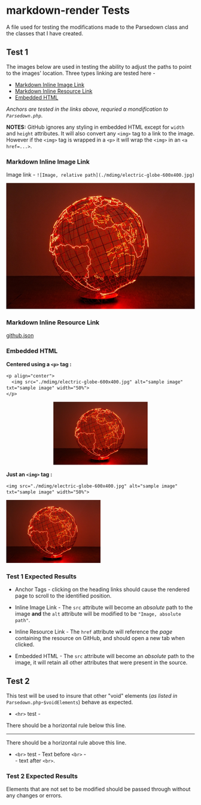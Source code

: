 # markdown-render Tests

A file used for testing the modifications made to the Parsedown class and the classes that I have created.

## Test 1

The images below are used in testing the ability to adjust the paths to point to the images' location. Three types linking are tested here - 

* [Markdown Inline Image Link](#markdown-inline-image-link)
* [Markdown Inline Resource Link](#markdown-inline-resource-link)
* [Embedded HTML](#embedded-html)

*Anchors are tested in the links above, requried a mondification to `Parsedown.php`*.

**NOTES:** GitHub ignores any styling in embedded HTML except for `width` and `height` attributes. It will also convert any `<img>` tag to a link to the image. However if the `<img>` tag is wrapped in a `<p>` it will wrap the `<img>` in an `<a href=...>`.

### Markdown Inline Image Link

Image link - `![Image, relative path](./mdimg/electric-globe-600x400.jpg)`

![Image, relative path](./mdimg/electric-globe-600x400.jpg)

### Markdown Inline Resource Link

[github.json](./github.json)

### Embedded HTML

**Centered using a `<p>` tag :**

```
<p align="center">
  <img src="./mdimg/electric-globe-600x400.jpg" alt="sample image" txt="sample image" width="50%">
</p>
```

<p align="center">
  <img src="./mdimg/electric-globe-600x400.jpg" alt="sample image" txt="sample image" width="50%">
</p>

**Just an `<img>` tag :**

```
<img src="./mdimg/electric-globe-600x400.jpg" alt="sample image" txt="sample image" width="50%">
```

<img src="./mdimg/electric-globe-600x400.jpg" alt="sample image" txt="sample image" width="50%">

### Test 1 Expected Results

* Anchor Tags - clicking on the heading links should cause the rendered page to scroll to the identified position.

* Inline Image Link - The `src` attribute will become an *absolute* path to the image **and** the `alt` attribute will be modified to be `"Image, absolute path"`.

* Inline Resource Link - The `href` attribute will reference the *page* containing the resource on GitHub, and should open a new tab when clicked.

* Embedded HTML - The `src` attribute will become an *absolute* path to the image, it will retain all other attributes that were present in the source.

## Test 2

This test will be used to insure that other "void" elements (*as listed in* `Parsedown.php`*-*`$voidElements`) behave as expected.

* `<hr>` test - 

There should be a horizontal rule below this line.

<hr>

There should be a horizontal rule above this line.


* `<br>` test - 
Text before `<br>` - <br> - text after `<br>`.

### Test 2 Expected Results

Elements that are not set to be modified should be passed through without any changes or errors.

